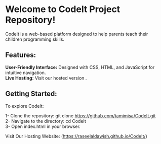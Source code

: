 # Welcome to CodeIt Project Repository!
CodeIt is a web-based platform designed to help parents teach their children programming skills.

## Features:

**User-Friendly Interface:** Designed with CSS, HTML, and JavaScript for intuitive navigation. <br/>
**Live Hosting:** Visit our hosted version .
## Getting Started:
To explore CodeIt:

1- Clone the repository: git clone https://github.com/tamimisa/CodeIt.git <br/>
2- Navigate to the directory: cd CodeIt <br/>
3- Open index.html in your browser.

Visit Our Hosting Website:
(https://raseelaldawish.github.io/CodeIt/)
